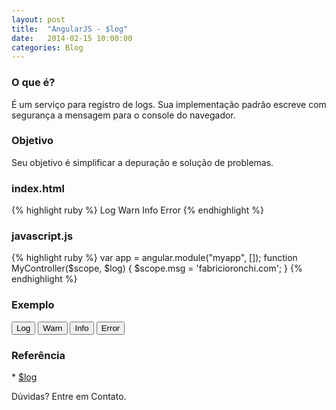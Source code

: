 ```yaml
---
layout: post
title:  "AngularJS - $log"
date:   2014-02-15 10:00:00
categories: Blog
---
```


<h3>O que é?</h3>
É um serviço para registro de logs. Sua implementação padrão escreve com segurança a mensagem para o console do navegador. 

<h3>Objetivo</h3>
Seu objetivo é simplificar a depuração e solução de problemas. 

<h3>index.html</h3>
{% highlight ruby %}
<html ng-app="myApp">
	<head>
      <script src="angularJs.js"></script>
      <script src="app-log.js"></script>
   	</head>
   	<body ng-controller="myController">         
    	<a type="button" ng-click="$log.log(msg)">
    		Log
    	</a>
	   	<a type="button" ng-click="$log.warn(msg)">
	   		Warn
	   	</a>
    	<a type="button" ng-click="$log.info(msg)">
    		Info
    	</a>
    	<a type="button" ng-click="$log.log(msg)">
    		Error
    	</a>
   	</body>
</html>
{% endhighlight %}

<h3>javascript.js</h3>
{% highlight ruby %}
var app = angular.module("myapp", []);
function MyController($scope, $log) {
	$scope.msg = 'fabricioronchi.com';
}
{% endhighlight %}


<h3>Exemplo</h3> 
<script src="/js/angular.min.js"></script>      
<script src="/js/app-log.js"></script>      
<div ng-app="myapp"> 
  <div ng-controller="MyController">        
    <button type="button" class="btn" ng-click="log(1)">Log</button>
    <button type="button" class="btn" ng-click="log(2)">Warn</button>
    <button type="button" class="btn" ng-click="log(3)">Info</button>
    <button type="button" class="btn" ng-click="log(4)">Error</button>
  </div>
</div>

<h3>Referência</h3> 
* <a href="http://docs.angularjs.org/api/ng.$log" target="_blank">$log</a>

Dúvidas? Entre em Contato.